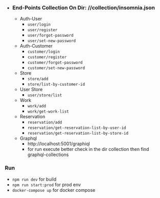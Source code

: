   - ### End-Points Collection On Dir: //collection/insomnia.json
    - Auth-User
      - `user/login`
      - `user/register`
      - `user/forgot-password`
      - `user/set-new-password`
    - Auth-Customer
      - `customer/login`
      - `customer/register`
      - `customer/forgot-password`
      - `customer/set-new-password`
    - Store
        - `store/add`
        - `store/list-by-customer-id`
    - User Store
      - `user/store/list`
    - Work
      - `work/add`
      - `work/get-work-list`
    - Reservation
      - `reservation/add`
      - `reservation/get-reservation-list-by-user-id`
      - `reservation/get-reservation-list-by-store-id`
    - Graphql
      - http://localhost:5001/graphiql
      - for run execute better check in the dir collection then find graphql-collections 


### Run
- `npm run dev` for build 
- `npm run start:prod` for prod env 
- `docker-compose up` for docker compose
